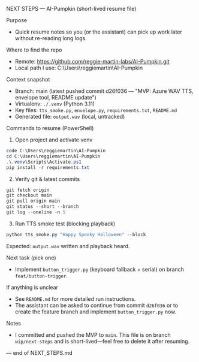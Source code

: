 NEXT STEPS — AI-Pumpkin (short-lived resume file)

Purpose
- Quick resume notes so you (or the assistant) can pick up work later without re-reading long logs.

Where to find the repo
- Remote: https://github.com/reggie-martin-labs/AI-Pumpkin.git
- Local path I use: C:\Users\reggiemartin\AI-Pumpkin

Context snapshot
- Branch: main (latest pushed commit d26f036 — "MVP: Azure WAV TTS, envelope tool, README update")
- Virtualenv: `./.venv` (Python 3.11)
- Key files: `tts_smoke.py`, `envelope.py`, `requirements.txt`, `README.md`
- Generated file: `output.wav` (local, untracked)

Commands to resume (PowerShell)
1. Open project and activate venv
```powershell
code C:\Users\reggiemartin\AI-Pumpkin
cd C:\Users\reggiemartin\AI-Pumpkin
.\.venv\Scripts\Activate.ps1
pip install -r requirements.txt
```

2. Verify git & latest commits
```powershell
git fetch origin
git checkout main
git pull origin main
git status --short --branch
git log --oneline -n 5
```

3. Run TTS smoke test (blocking playback)
```powershell
python tts_smoke.py "Happy Spooky Halloween" --block
```
Expected: `output.wav` written and playback heard.

Next task (pick one)
- Implement `button_trigger.py` (keyboard fallback + serial) on branch `feat/button-trigger`.

If anything is unclear
- See `README.md` for more detailed run instructions.
- The assistant can be asked to continue from commit `d26f036` or to create the feature branch and implement `button_trigger.py` now.

Notes
- I committed and pushed the MVP to `main`. This file is on branch `wip/next-steps` and is short-lived—feel free to delete it after resuming.

— end of NEXT_STEPS.md
